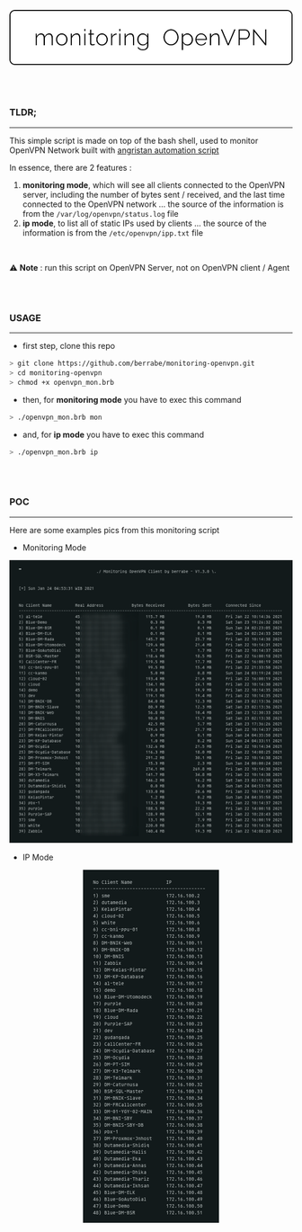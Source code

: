 <p align="center">
  <img src="docs/logo.png">
</p>

<br/><br/>
### TLDR;
---
This simple script is made on top of the bash shell, used to monitor OpenVPN Network built with [angristan automation script](https://github.com/angristan/openvpn-install)

In essence, there are 2 features :
1. **monitoring mode**, which will see all clients connected to the OpenVPN server, including the number of bytes sent / received, and the last time connected to the OpenVPN network ... the source of the information is from the `/var/log/openvpn/status.log` file
2. **ip mode**, to list all of static IPs used by clients ... the source of the information is from the `/etc/openvpn/ipp.txt` file

<br/>

:warning: **Note** : run this script on OpenVPN Server, not on OpenVPN client / Agent

<br/><br/>
### USAGE
---
- first step, clone this repo

```sh
> git clone https://github.com/berrabe/monitoring-openvpn.git
> cd monitoring-openvpn
> chmod +x openvpn_mon.brb
```


- then, for **monitoring mode** you have to exec this command

```sh
> ./openvpn_mon.brb mon
```

- and, for **ip mode** you have to exec this command

```sh
> ./openvpn_mon.brb ip
```


<br/><br/>
### POC
---
Here are some examples pics from this monitoring script

- Monitoring Mode
<p align="center">
  <img src="docs/mon_poc.png">
</p>


- IP Mode
<p align="center">
  <img src="docs/ip_poc.png">
</p>
